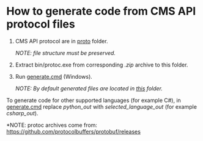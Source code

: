 # How to generate code from CMS API protocol files

1. CMS API protocol are in [proto](./proto) folder.

    *NOTE: file structure must be preserved.*
2. Extract bin/protoc.exe from corresponding *.zip* archive to this folder.

3. Run [generate.cmd](generate.cmd) (Windows).

    *NOTE: By default generated files are located in [this](../client/proto) folder.*

To generate code for other supported languages (for example C#),
in [generate.cmd](generate.cmd) replace *python_out* with *selected_language_out* (for example *csharp_out*).

*NOTE: protoc archives come from: https://github.com/protocolbuffers/protobuf/releases
